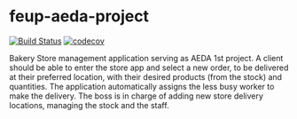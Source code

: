 # feup-aeda-project
[![Build Status](https://travis-ci.com/bdmendes/feup-aeda-project.svg?branch=main)](https://travis-ci.com/bdmendes/feup-aeda-project)
[![codecov](https://codecov.io/gh/bdmendes/feup-aeda-project/branch/main/graph/badge.svg?token=GDYAY2O2DQ)](https://codecov.io/gh/bdmendes/feup-aeda-project)

Bakery Store management application serving as AEDA 1st project.
A client should be able to enter the store app and select a new order, to be delivered at their preferred location, with their desired products (from the stock) and quantities. The application automatically assigns the less busy worker to make the delivery.
The boss is in charge of adding new store delivery locations, managing the stock and the staff.

